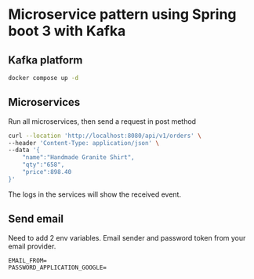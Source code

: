 # Microservice pattern using Spring boot 3 with Kafka

## Kafka platform 

```bash
docker compose up -d
```

## Microservices

Run all microservices, then send a request in post method

```bash
curl --location 'http://localhost:8080/api/v1/orders' \
--header 'Content-Type: application/json' \
--data '{
    "name":"Handmade Granite Shirt",
    "qty":"658",
    "price":898.40
}'
```

The logs in the services will show the received event.

## Send email

Need to add 2 env variables. Email sender and password token from your email provider.

```.env
EMAIL_FROM=
PASSWORD_APPLICATION_GOOGLE=
```